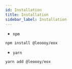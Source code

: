 ```yaml
---
id: Installation
title: Installation
sidebar_label: Installation
---
```

- `npm` 
```
npm install @leoooy/eox
```
- `yarn` 
``` 
yarn add @leoooy/eox
```